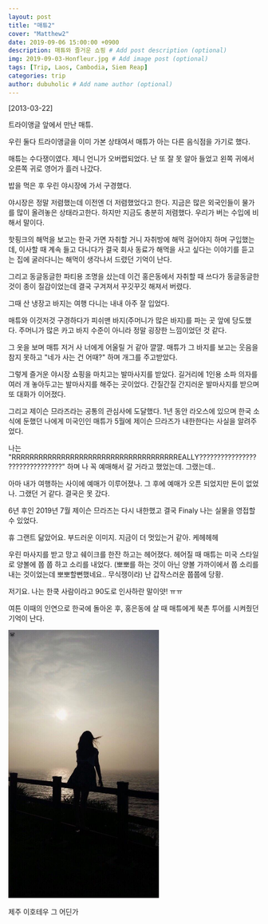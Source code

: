 ```yaml
---
layout: post
title: "매튜2"
cover: "Matthew2"
date: 2019-09-06 15:00:00 +0900
description: 매튜와 즐거운 쇼핑 # Add post description (optional)
img: 2019-09-03-Honfleur.jpg # Add image post (optional)
tags: [Trip, Laos, Cambodia, Siem Reap]
categories: trip
author: dubuholic # Add name author (optional)
---
```



[2013-03-22] 

트라이앵글 앞에서 만난 매튜.    

우린 둘다 트라이앵글을 이미 가본 상태여서 매튜가 아는 다른 음식점을 가기로 했다.    

매튜는 수다쟁이였다. 제니 언니가 오버랩되었다. 난 또 잘 못 알아 들었고 왼쪽 귀에서 오른쪽 귀로 영어가 흘러 나갔다.     

밥을 먹은 후 우린 야시장에 가서 구경했다.    

야시장은 정말 저렴했는데 이전엔 더 저렴했었다고 한다. 지금은 많은 외국인들이 물가를 많이 올려놓은 상태라고한다. 하지만 지금도 충분히 저렴했다. 우리가 버는 수입에 비해서 말이다.    

핫핑크의 해먹을 보고는 한국 가면 자취할 거니 자취방에 해먹 걸어야지 하며 구입했는데, 이사할 때 계속 들고 다니다가 결국 회사 동료가 해먹을 사고 싶다는 
이야기를 듣고는 집에 굴러다니는 해먹이 생각나서 드렸던 기억이 난다.     

그리고 동글동글한 파티용 조명을 샀는데 이건 홍은동에서 자취할 때 쓰다가 동글동글한 것이 종이 질감이었는데 결국 구겨져서 꾸깃꾸깃 해져서 버렸다.    

그때 산 냉장고 바지는 여행 다니는 내내 아주 잘 입었다.    

매튜와 이것저것 구경하다가 피쉬맨 바지(주머니가 많은 바지)를 파는 곳 앞에 당도했다. 주머니가 많은 카고 바지 수준이 아니라 정말 굉장한 느낌이었던 것 같다.     

그 옷을 보며 매튜 저거 사 너에게 어울릴 거 같아 꺌꺌. 매튜가 그 바지를 보고는 웃음을 참지 못하고 "네가 사는 건 어때?" 하며 개그를 주고받았다.      

그렇게 즐거운 야시장 쇼핑을 마치고는 발마사지를 받았다. 길거리에 1인용 소파 의자를 여러 개 놓아두고는 발마사지를 해주는 곳이었다. 간질간질 간지러운 발마사지를 받으며 또 대화가 이어졌다.       

그리고 제이슨 므라즈라는 공통의 관심사에 도달했다. 1년 동안 라오스에 있으며 한국 소식에 둔했던 나에게 미국인인 매튜가 5월에 제이슨 므라즈가 내한한다는 사실을 알려주었다.     

나는 "RRRRRRRRRRRRRRRRRRRRRRRRRRRRRRRRRRRRREALLY???????????????????????????????" 하며 나 꼭 예매해서 갈 거라고 했었는데. 그랬는데..   

아마 내가 여행하는 사이에 예매가 이루어졌나. 그 후에 예매가 오픈 되었지만 돈이 없었나. 그랬던 거 같다. 결국은 못 갔다.    

6년 후인 2019년 7월 제이슨 므라즈는 다시 내한했고 결국 Finaly 나는 실물을 영접할 수 있었다.   

휴 그랜트 닮았어요. 부드러운 이미지. 지금이 더 멋있는거 같아. 케헤헤헤    

우린 마사지를 받고 망고 쉐이크를 한잔 하고는 헤어졌다. 헤어질 때 매튜는 미국 스타일로 양볼에 쭙 쭙 하고 소리를 내었다. 
(뽀뽀를 하는 것이 아닌 양볼 가까이에서 쭙 소리를 내는 것이었는데 뽀뽀할뻔했네요.. 무식쟁이라) 난 갑작스러운 쭙쭙에 당황.     

저기요. 나는 한쿡 사람이라고 90도로 인사하란 말이얏! ㅠㅠ    

여튼 이때의 인연으로 한국에 돌아온 후, 홍은동에 살 때 매튜에게 북촌 투어를 시켜줬던 기억이 난다.    

<div class="page-last-image">
        <img src="/assets/img/2019-09-06-Jeju.jpg" alt="제주 이호테우 그 어딘가" style="width: 60%; height: auto;">   
        <p>제주 이호테우 그 어딘가</p>
</div>